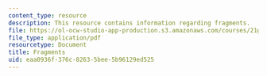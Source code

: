 ```yaml
---
content_type: resource
description: This resource contains information regarding fragments.
file: https://ol-ocw-studio-app-production.s3.amazonaws.com/courses/21g-222-expository-writing-for-bilingual-students-fall-2002/eaa0936f376c82635bee5b96129ed525_MIT21G_222F02_fragments.pdf
file_type: application/pdf
resourcetype: Document
title: Fragments
uid: eaa0936f-376c-8263-5bee-5b96129ed525
---
```

